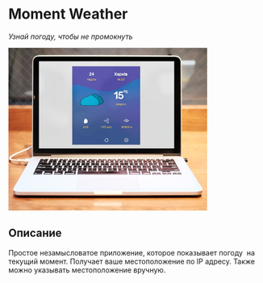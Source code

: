 # Moment Weather
*Узнай погоду, чтобы не промокнуть*

![alt text](images/mweather.png)

## Описание
Простое незамысловатое приложение, которое показывает погоду  на текущий момент. Получает ваше местоположение по IP адресу. 
Также можно указывать местоположение вручную.
